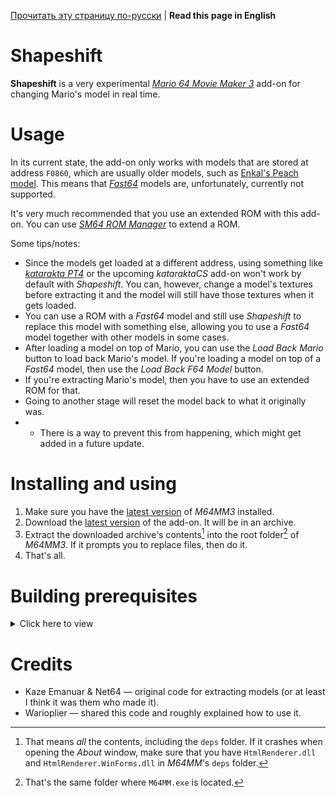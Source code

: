 [Прочитать эту страницу по-русски](https://github.com/vazhka-dolya/Shapeshift/blob/main/README.ru.md) | **Read this page in English**

# Shapeshift
**Shapeshift** is a very experimental [*Mario 64 Movie Maker 3*](https://github.com/projectcomet64/M64MM) add-on for changing Mario's model in real time.

# Usage
In its current state, the add-on only works with models that are stored at address `F0860`, which are usually older models, such as [Enkal's Peach model](https://www.youtube.com/watch?v=itgn6dsmcNA). This means that [*Fast64*](https://github.com/Fast-64/fast64) models are, unfortunately, currently not supported.

It's very much recommended that you use an extended ROM with this add-on. You can use [*SM64 ROM Manager*](https://pilzinsel64.de/sm64-rom-manager/) to extend a ROM.

Some tips/notes:
- Since the models get loaded at a different address, using something like [*katarakta PT4*](https://github.com/vazhka-dolya/katarakta/releases/tag/vpt4) or the upcoming *kataraktaCS* add-on won't work by default with *Shapeshift*. You can, however, change a model's textures before extracting it and the model will still have those textures when it gets loaded.
- You can use a ROM with a *Fast64* model and still use *Shapeshift* to replace this model with something else, allowing you to use a *Fast64* model together with other models in some cases.
- After loading a model on top of Mario, you can use the *Load Back Mario* button to load back Mario's model. If you're loading a model on top of a *Fast64* model, then use the *Load Back F64 Model* button.
- If you're extracting Mario's model, then you have to use an extended ROM for that.
- Going to another stage will reset the model back to what it originally was.
- - There is a way to prevent this from happening, which might get added in a future update.

# Installing and using
1. Make sure you have the [latest version](https://github.com/projectcomet64/M64MM/releases/latest) of *M64MM3* installed.
2. Download the [latest version](https://github.com/vazhka-dolya/Shapeshift/releases/latest) of the add-on. It will be in an archive.
3. Extract the downloaded archive's contents[^1] into the root folder[^2] of *M64MM3*. If it prompts you to replace files, then do it.
4. That's all.

# Building prerequisites
<details>
  <summary>Click here to view</summary>
  
- *Visual Studio 2022*.
- *M64MM3*'s repository in a folder called `M64MM` outside of where this repository is.
  - Example: if the `.sln` for *Shapeshift* is in `C:/projects/Shapeshift/Shapeshift.sln`, the whole *M64MM3* repository must be in `C:/projects/M64MM`.
- If you're on *Windows*, then, before extracting the archives, make sure to right-click the archive, open **Properties** and see if you have an **Unblock** checkbox. If you do, tick it and press **Apply**. If you don't do this and the archive(s) remain blocked, you may run into issues.
- *Depending on the circumstances*, you *may* have to do the following: go to **Menu** > **Tools** > **NuGet Package Manager** > **Package Manager Console** and enter `Install-Package HtmlRenderer.WinForms`. After that, go to **Menu** > **Project** > **Manage NuGet Packages…**, and make sure that both `HtmlRenderer.Core` and `HtmlRenderer.WinForms` are up-to-date.

</details>

# Credits
- Kaze Emanuar & Net64 — original code for extracting models (or at least I think it was them who made it).
- Warioplier — shared this code and roughly explained how to use it.

[^1]: That means *all* the contents, including the `deps` folder. If it crashes when opening the *About* window, make sure that you have `HtmlRenderer.dll` and `HtmlRenderer.WinForms.dll` in *M64MM*'s `deps` folder.
[^2]: That's the same folder where `M64MM.exe` is located.
